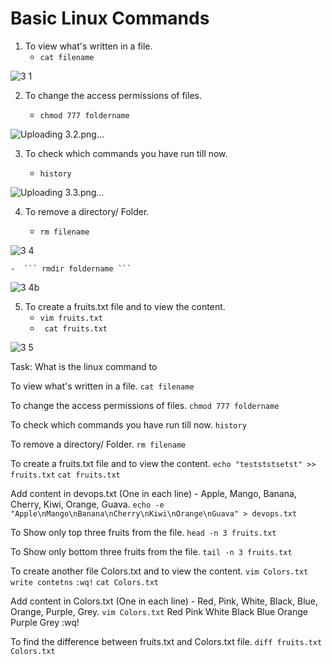 
# Basic Linux Commands

1. To view what's written in a file.
    - ``` cat filename ``` 
    
![3 1](https://user-images.githubusercontent.com/76457594/210305889-d19f82d5-dbb1-46fc-99e2-b217146b6e8a.png)



2. To change the access permissions of files.
   
    - ``` chmod 777 foldername ``` 

![Uploading 3.2.png…]()

3. To check which commands you have run till now.

   - ``` history ``` 

  ![Uploading 3.3.png…]()

4. To remove a directory/ Folder.

      - ``` rm filename ``` 
      
 ![3 4](https://user-images.githubusercontent.com/76457594/210308917-7281e0eb-6fcb-4554-8ffe-835cf0b961d1.png)

    -  ``` rmdir foldername ``` 
    
 ![3 4b](https://user-images.githubusercontent.com/76457594/210309299-367e6253-7e11-4ead-a19c-6eb3922780d1.png)

5. To create a fruits.txt file and to view the content.
    - ``` vim fruits.txt ``` 
    -  ```  cat fruits.txt ``` 
   
![3 5](https://user-images.githubusercontent.com/76457594/210311435-e6f8aa0c-dc0c-44a6-84e7-6e4c91e4ea87.png)


 
Task: What is the linux command to

To view what's written in a file.
```cat filename```

To change the access permissions of files.
```chmod 777 foldername```

To check which commands you have run till now.
```history```

To remove a directory/ Folder.
```rm filename```

To create a fruits.txt file and to view the content.
```echo "testststsetst" >> fruits.txt```
```cat fruits.txt```

Add content in devops.txt (One in each line) - Apple, Mango, Banana, Cherry, Kiwi, Orange, Guava.
```echo -e "Apple\nMango\nBanana\nCherry\nKiwi\nOrange\nGuava" > devops.txt```

To Show only top three fruits from the file.
```head -n 3 fruits.txt```

To Show only bottom three fruits from the file.
```tail -n 3 fruits.txt```

To create another file Colors.txt and to view the content.
```vim Colors.txt```
```write contetns```
```:wq!```
```cat Colors.txt```

Add content in Colors.txt (One in each line) - Red, Pink, White, Black, Blue, Orange, Purple, Grey.
```vim Colors.txt```
Red
Pink
White
Black
Blue
Orange
Purple
Grey
:wq!

To find the difference between fruits.txt and Colors.txt file.
```diff fruits.txt Colors.txt```
